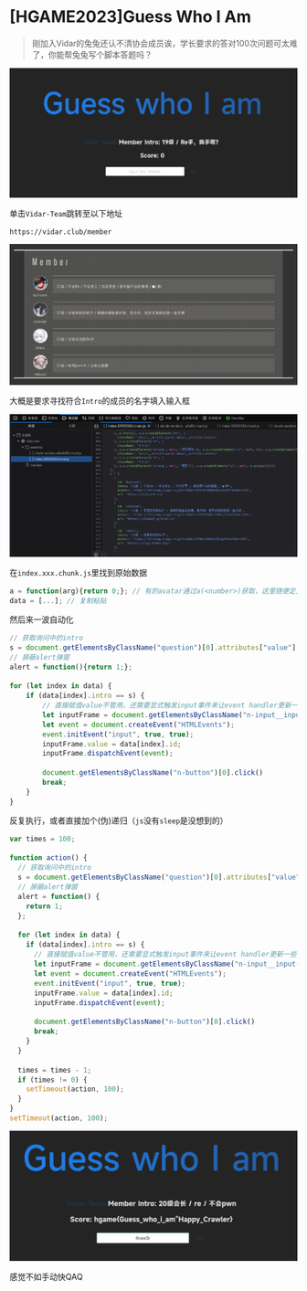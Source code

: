 # [HGAME2023]Guess Who I Am
> 刚加入Vidar的兔兔还认不清协会成员诶，学长要求的答对100次问题可太难了，你能帮兔兔写个脚本答题吗？

![](<./img/Pasted image 20230106141654.png>)

单击`Vidar-Team`跳转至以下地址

```
https://vidar.club/member
```

![](<./img/Pasted image 20230106141928.png>)

大概是要求寻找符合`Intro`的成员的名字填入输入框

![](<./img/Pasted image 20230106142055.png>)

在`index.xxx.chunk.js`里找到原始数据

```js
a = function(arg){return 0;}; // 有的avatar通过a(<number>)获取，这里随便定义下
data = [...]; // 复制粘贴
```

然后来一波自动化

```js
// 获取询问中的intro
s = document.getElementsByClassName("question")[0].attributes["value"].value;
// 屏蔽alert弹窗
alert = function(){return 1;};

for (let index in data) {
	if (data[index].intro == s) {
		// 直接赋值value不管用，还需要显式触发input事件来让event handler更新一些值
	    let inputFrame = document.getElementsByClassName("n-input__input-el")[0];
	    let event = document.createEvent("HTMLEvents");
	    event.initEvent("input", true, true);
		inputFrame.value = data[index].id;
		inputFrame.dispatchEvent(event);

	    document.getElementsByClassName("n-button")[0].click()
	    break;
	}
}
```

反复执行，或者直接加个(伪)递归（`js`没有`sleep`是没想到的）

```js
var times = 100;

function action() {
  // 获取询问中的intro
  s = document.getElementsByClassName("question")[0].attributes["value"].value;
  // 屏蔽alert弹窗
  alert = function() {
    return 1;
  };

  for (let index in data) {
    if (data[index].intro == s) {
      // 直接赋值value不管用，还需要显式触发input事件来让event handler更新一些值
      let inputFrame = document.getElementsByClassName("n-input__input-el")[0];
      let event = document.createEvent("HTMLEvents");
      event.initEvent("input", true, true);
      inputFrame.value = data[index].id;
      inputFrame.dispatchEvent(event);

      document.getElementsByClassName("n-button")[0].click()
      break;
    }
  }

  times = times - 1;
  if (times != 0) {
    setTimeout(action, 100);
  }
}
setTimeout(action, 100);
```

![](<./img/Pasted image 20230106145712.png>)

感觉不如手动快QAQ
